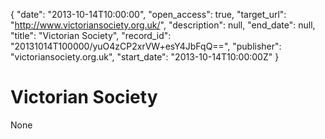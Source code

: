 {
  "date": "2013-10-14T10:00:00", 
  "open_access": true, 
  "target_url": "http://www.victoriansociety.org.uk/", 
  "description": null, 
  "end_date": null, 
  "title": "Victorian Society", 
  "record_id": "20131014T100000/yuO4zCP2xrVW+esY4JbFqQ==", 
  "publisher": "victoriansociety.org.uk", 
  "start_date": "2013-10-14T10:00:00Z"
}

# Victorian Society

None